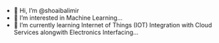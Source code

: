 - 👋 Hi, I’m @shoaibalimir
- 👀 I’m interested in Machine Learning...
- 🌱 I’m currently learning Internet of Things (IOT) Integration with Cloud Services alongwith Electronics Interfacing...


<!---
shoaibalimir/shoaibalimir is a ✨ special ✨ repository because its `README.md` (this file) appears on your GitHub profile.
You can click the Preview link to take a look at your changes.
--->
